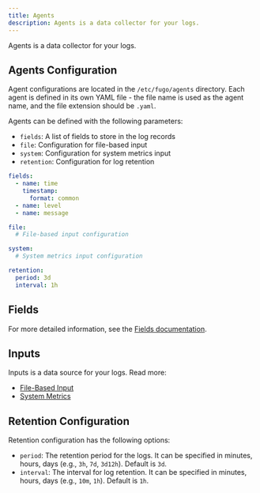 ```yaml
---
title: Agents
description: Agents is a data collector for your logs.
---
```


Agents is a data collector for your logs.

## Agents Configuration

Agent configurations are located in the `/etc/fugo/agents` directory. Each agent is defined in its own YAML file - the file name is used as the agent name, and the file extension should be `.yaml`.

Agents can be defined with the following parameters:

- `fields`: A list of fields to store in the log records
- `file`: Configuration for file-based input
- `system`: Configuration for system metrics input
- `retention`: Configuration for log retention

```yaml
fields:
  - name: time
    timestamp:
      format: common
  - name: level
  - name: message

file:
  # File-based input configuration

system:
  # System metrics input configuration

retention:
  period: 3d
  interval: 1h
```

## Fields

For more detailed information, see the [Fields documentation](/guides/fields/).

## Inputs

Inputs is a data source for your logs. Read more:

- [File-Based Input](/inputs/files/)
- [System Metrics](/inputs/system/)

## Retention Configuration

Retention configuration has the following options:

- `period`: The retention period for the logs. It can be specified in minutes, hours, days (e.g., `3h`, `7d`, `3d12h`). Default is `3d`.
- `interval`: The interval for log retention. It can be specified in minutes, hours, days (e.g., `10m`, `1h`). Default is `1h`.
